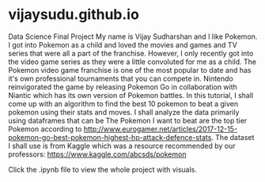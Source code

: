 # vijaysudu.github.io
Data Science Final Project
My name is Vijay Sudharshan and I like Pokemon. I got into Pokemon as a child and loved the movies and games and TV series that were all a part of the franchise. However, I only recently got into the video game series as they were a little convoluted for me as a child. The Pokemon video game franchise is one of the most popular to date and has it's own professional tournaments that you can compete in. Nintendo reinvigorated the game by releasing Pokemon Go in collaboration with Niantic which has its own version of Pokemon battles. In this tutorial, I shall come up with an algorithm to find the best 10 pokemon to beat a given pokemon using their stats and moves. I shall analyze the data primarily using dataframes that can be The Pokemon I want to beat are the top tier Pokemon according to http://www.eurogamer.net/articles/2017-12-15-pokemon-go-best-pokemon-highest-hp-attack-defence-stats. The dataset I shall use is from Kaggle which was a resource recommended by our professors: https://www.kaggle.com/abcsds/pokemon

Click the .ipynb file to view the whole project with visuals.
